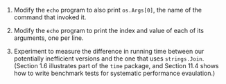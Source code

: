 1. Modify the `echo` program to also print `os.Args[0]`, the name of the command
   that invoked it.

2. Modify the `echo` program to print the index and value of each of its
   arguments, one per line.

3. Experiment to measure the difference in running time between our potentially
   inefficient versions and the one that uses `strings.Join`. (Section 1.6
   illustrates part of the `time` package, and Section 11.4 shows how to write
   benchmark tests for systematic performance evaulation.)
